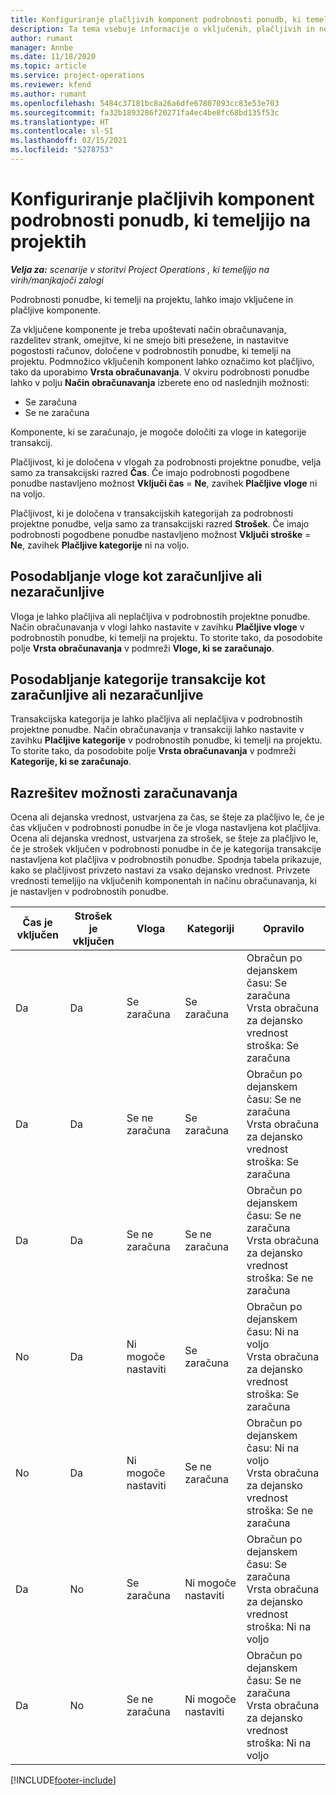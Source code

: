 ```yaml
---
title: Konfiguriranje plačljivih komponent podrobnosti ponudb, ki temeljijo na projektih
description: Ta tema vsebuje informacije o vključenih, plačljivih in neplačljivih komponentah v podrobnostih ponudb, ki temeljijo na projektih.
author: rumant
manager: Annbe
ms.date: 11/18/2020
ms.topic: article
ms.service: project-operations
ms.reviewer: kfend
ms.author: rumant
ms.openlocfilehash: 5484c37181bc8a26a6dfe67807093cc83e53e703
ms.sourcegitcommit: fa32b1893286f20271fa4ec4be8fc68bd135f53c
ms.translationtype: HT
ms.contentlocale: sl-SI
ms.lasthandoff: 02/15/2021
ms.locfileid: "5278753"
---
```

# <a name="configure-the-chargeable-components-of-a-project-based-quote-line"></a>Konfiguriranje plačljivih komponent podrobnosti ponudb, ki temeljijo na projektih

_**Velja za:** scenarije v storitvi Project Operations , ki temeljijo na virih/manjkajoči zalogi_

Podrobnosti ponudbe, ki temelji na projektu, lahko imajo vključene in plačljive komponente.

Za vključene komponente je treba upoštevati način obračunavanja, razdelitev strank, omejitve, ki ne smejo biti presežene, in nastavitve pogostosti računov, določene v podrobnostih ponudbe, ki temelji na projektu.
Podmnožico vključenih komponent lahko označimo kot plačljivo, tako da uporabimo **Vrsta obračunavanja**. V okviru podrobnosti ponudbe lahko v polju **Način obračunavanja** izberete eno od naslednjih možnosti:

   - Se zaračuna
   - Se ne zaračuna

Komponente, ki se zaračunajo, je mogoče določiti za vloge in kategorije transakcij.

Plačljivost, ki je določena v vlogah za podrobnosti projektne ponudbe, velja samo za transakcijski razred **Čas**. Če imajo podrobnosti pogodbene ponudbe nastavljeno možnost **Vključi čas** = **Ne**, zavihek **Plačljive vloge** ni na voljo.

Plačljivost, ki je določena v transakcijskih kategorijah za podrobnosti projektne ponudbe, velja samo za transakcijski razred **Strošek**. Če imajo podrobnosti pogodbene ponudbe nastavljeno možnost **Vključi stroške** = **Ne**, zavihek **Plačljive kategorije** ni na voljo.

## <a name="update-a-role-to-be-chargeable-or-non-chargeable"></a>Posodabljanje vloge kot zaračunljive ali nezaračunljive
Vloga je lahko plačljiva ali neplačljiva v podrobnostih projektne ponudbe. Način obračunavanja v vlogi lahko nastavite v zavihku **Plačljive vloge** v podrobnostih ponudbe, ki temelji na projektu. To storite tako, da posodobite polje **Vrsta obračunavanja** v podmreži **Vloge, ki se zaračunajo**. 

## <a name="update-a-transaction-category-to-be-chargeable-or-non-chargeable"></a>Posodabljanje kategorije transakcije kot zaračunljive ali nezaračunljive
Transakcijska kategorija je lahko plačljiva ali neplačljiva v podrobnostih projektne ponudbe. Način obračunavanja v transakciji lahko nastavite v zavihku **Plačljive kategorije** v podrobnostih ponudbe, ki temelji na projektu. To storite tako, da posodobite polje **Vrsta obračunavanja** v podmreži **Kategorije, ki se zaračunajo**. 

## <a name="resolve-chargeability"></a>Razrešitev možnosti zaračunavanja

Ocena ali dejanska vrednost, ustvarjena za čas, se šteje za plačljivo le, če je čas vključen v podrobnosti ponudbe in če je vloga nastavljena kot plačljiva.
Ocena ali dejanska vrednost, ustvarjena za strošek, se šteje za plačljivo le, če je strošek vključen v podrobnosti ponudbe in če je kategorija transakcije nastavljena kot plačljiva v podrobnostih ponudbe. Spodnja tabela prikazuje, kako se plačljivost privzeto nastavi za vsako dejansko vrednost. Privzete vrednosti temeljijo na vključenih komponentah in načinu obračunavanja, ki je nastavljen v podrobnostih ponudbe.

| Čas je vključen | Strošek je vključen | Vloga | Kategoriji | Opravilo |
| --- | --- | --- | --- | --- |
| Da | Da | Se zaračuna | Se zaračuna | Obračun po dejanskem času: Se zaračuna </br>Vrsta obračuna za dejansko vrednost stroška: Se zaračuna |
| Da | Da | Se ne zaračuna | Se zaračuna | Obračun po dejanskem času: Se ne zaračuna </br>Vrsta obračuna za dejansko vrednost stroška: Se zaračuna |
| Da | Da | Se ne zaračuna | Se ne zaračuna | Obračun po dejanskem času: Se ne zaračuna </br>Vrsta obračuna za dejansko vrednost stroška: Se ne zaračuna |
| No | Da | Ni mogoče nastaviti | Se zaračuna | Obračun po dejanskem času: Ni na voljo </br>Vrsta obračuna za dejansko vrednost stroška: Se zaračuna |
| No | Da | Ni mogoče nastaviti | Se ne zaračuna | Obračun po dejanskem času: Ni na voljo </br>Vrsta obračuna za dejansko vrednost stroška: Se ne zaračuna |
| Da | No | Se zaračuna | Ni mogoče nastaviti | Obračun po dejanskem času: Se zaračuna </br>Vrsta obračuna za dejansko vrednost stroška: Ni na voljo |
| Da | No | Se ne zaračuna | Ni mogoče nastaviti | Obračun po dejanskem času: Se ne zaračuna </br> Vrsta obračuna za dejansko vrednost stroška: Ni na voljo |


[!INCLUDE[footer-include](../includes/footer-banner.md)]